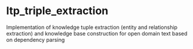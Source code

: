 # ltp_triple_extraction
Implementation of knowledge tuple extraction (entity and relationship extraction) and knowledge base construction for open domain text based on dependency parsing
